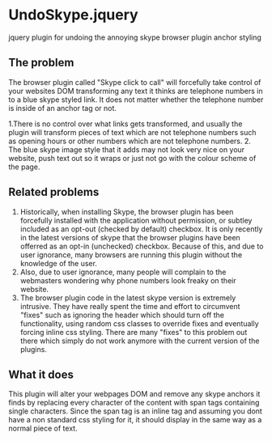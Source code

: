 UndoSkype.jquery
================

jquery plugin for undoing the annoying skype browser plugin anchor styling

The problem
-
The browser plugin called "Skype click to call" will forcefully take control of your websites DOM transforming any text it thinks are telephone numbers in to a blue skype styled link.  It does not matter whether the telephone number is inside of an anchor tag or not.  

1.There is no control over what links gets transformed, and usually the plugin will transform pieces of text which are not telephone numbers such as opening hours or other numbers which are not telephone numbers.
2. The blue skype image style that it adds may not look very nice on your website, push text out so it wraps or just not go with the colour scheme of the page.

Related problems
-
1. Historically, when installing Skype, the browser plugin has been forcefully installed with the application without permission, or subtley included as an opt-out (checked by default) checkbox.  It is only recently in the latest versions of skype that the browser plugins have been offerred as an opt-in (unchecked) checkbox.  Because of this, and due to user ignorance, many browsers are running this plugin without the knowledge of the user.  
2. Also, due to user ignorance, many people will complain to the webmasters wondering why phone numbers look freaky on their website.  
3. The browser plugin code in the latest skype version is extremely intrusive.  They have really spent the time and effort to circumvent "fixes" such as ignoring the header which should turn off the functionality, using random css classes to override fixes and eventually forcing inline css styling.  There are many "fixes" to this problem out there which simply do not work anymore with the current version of the plugins.  

What it does
-
This plugin will alter your webpages DOM and remove any skype anchors it finds by replacing every character of the content with span tags containing single characters.  Since the span tag is an inline tag and assuming you dont have a non standard css styling for it, it should display in the same way as a normal piece of text.


